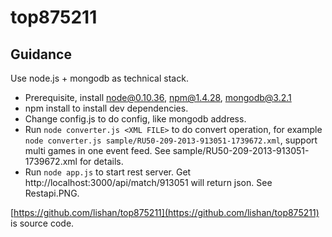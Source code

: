# top875211

## Guidance

Use node.js + mongodb as technical stack.

+   Prerequisite, install node@0.10.36, npm@1.4.28, mongodb@3.2.1
+   npm install to install dev dependencies.
+   Change config.js to do config, like mongodb address.
+   Run `node converter.js <XML FILE>` to do convert operation, for example `node converter.js sample/RU50-209-2013-913051-1739672.xml`, support multi games in one event feed. See sample/RU50-209-2013-913051-1739672.xml for details.
+   Run `node app.js` to start rest server. Get http://localhost:3000/api/match/913051 will return json. See Restapi.PNG.

[https://github.com/lishan/top875211](https://github.com/lishan/top875211) is source code.